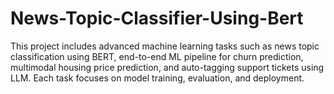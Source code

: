 # News-Topic-Classifier-Using-Bert
This project includes advanced machine learning tasks such as news topic classification using BERT, end-to-end ML pipeline for churn prediction, multimodal housing price prediction, and auto-tagging support tickets using LLM. Each task focuses on model training, evaluation, and deployment.
